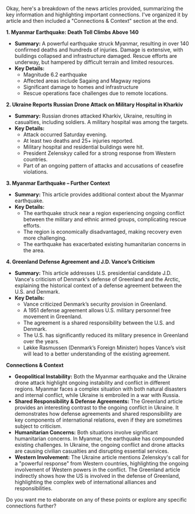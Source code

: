 Okay, here's a breakdown of the news articles provided, summarizing the key information and highlighting important connections. I've organized it by article and then included a "Connections & Context" section at the end.

**1. Myanmar Earthquake: Death Toll Climbs Above 140**

*   **Summary:** A powerful earthquake struck Myanmar, resulting in over 140 confirmed deaths and hundreds of injuries. Damage is extensive, with buildings collapsed and infrastructure damaged. Rescue efforts are underway, but hampered by difficult terrain and limited resources.
*   **Key Details:**
    *   Magnitude 6.2 earthquake
    *   Affected areas include Sagaing and Magway regions
    *   Significant damage to homes and infrastructure
    *   Rescue operations face challenges due to remote locations.

**2. Ukraine Reports Russian Drone Attack on Military Hospital in Kharkiv**

*   **Summary:** Russian drones attacked Kharkiv, Ukraine, resulting in casualties, including soldiers. A military hospital was among the targets.
*   **Key Details:**
    *   Attack occurred Saturday evening.
    *   At least two deaths and 25+ injuries reported.
    *   Military hospital and residential buildings were hit.
    *   President Zelenskyy called for a strong response from Western countries.
    *   Part of an ongoing pattern of attacks and accusations of ceasefire violations.

**3. Myanmar Earthquake – Further Context**

*   **Summary:** This article provides additional context about the Myanmar earthquake.
*   **Key Details:**
    *   The earthquake struck near a region experiencing ongoing conflict between the military and ethnic armed groups, complicating rescue efforts.
    *   The region is economically disadvantaged, making recovery even more challenging.
    *   The earthquake has exacerbated existing humanitarian concerns in the area.

**4. Greenland Defense Agreement and J.D. Vance’s Criticism**

*   **Summary:** This article addresses U.S. presidential candidate J.D. Vance's criticism of Denmark's defense of Greenland and the Arctic, explaining the historical context of a defense agreement between the U.S. and Denmark.
*   **Key Details:**
    *   Vance criticized Denmark’s security provision in Greenland.
    *   A 1951 defense agreement allows U.S. military personnel free movement in Greenland.
    *   The agreement is a shared responsibility between the U.S. and Denmark.
    *   The U.S. has significantly reduced its military presence in Greenland over the years.
    *   Løkke Rasmussen (Denmark’s Foreign Minister) hopes Vance’s visit will lead to a better understanding of the existing agreement.

**Connections & Context**

*   **Geopolitical Instability:** Both the Myanmar earthquake and the Ukraine drone attack highlight ongoing instability and conflict in different regions. Myanmar faces a complex situation with both natural disasters and internal conflict, while Ukraine is embroiled in a war with Russia.
*   **Shared Responsibility & Defense Agreements:** The Greenland article provides an interesting contrast to the ongoing conflict in Ukraine. It demonstrates how defense agreements and shared responsibility are key components of international relations, even if they are sometimes subject to criticism.
*   **Humanitarian Concerns:** Both situations involve significant humanitarian concerns. In Myanmar, the earthquake has compounded existing challenges. In Ukraine, the ongoing conflict and drone attacks are causing civilian casualties and disrupting essential services.
*   **Western Involvement:** The Ukraine article mentions Zelenskyy's call for a "powerful response" from Western countries, highlighting the ongoing involvement of Western powers in the conflict. The Greenland article indirectly shows how the US is involved in the defense of Greenland, highlighting the complex web of international alliances and responsibilities.



Do you want me to elaborate on any of these points or explore any specific connections further?